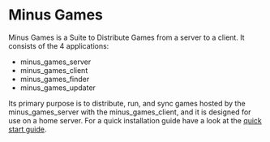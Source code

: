 # Minus Games

Minus Games is a Suite to Distribute Games from a server to a client. It consists of the 4 applications:

- minus_games_server
- minus_games_client
- minus_games_finder
- minus_games_updater

Its primary purpose is to distribute, run, and sync games hosted by the minus_games_server with the minus_games_client, and it is designed for use on a home server.
For a quick installation guide have a look at the [quick start guide](other/docs/quick_start.md). 


